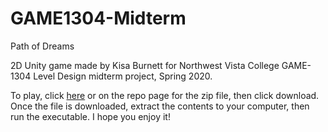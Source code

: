 # GAME1304-Midterm
Path of Dreams

2D Unity game made by Kisa Burnett for Northwest Vista College GAME-1304 Level Design midterm project, Spring 2020.

To play, click <a href="BurnettKisa_PathOfDreams1.1.0.zip">here</a> or on the repo page for the zip file, then click download. Once the file is downloaded, extract the contents to your computer, then run the executable. I hope you enjoy it!
